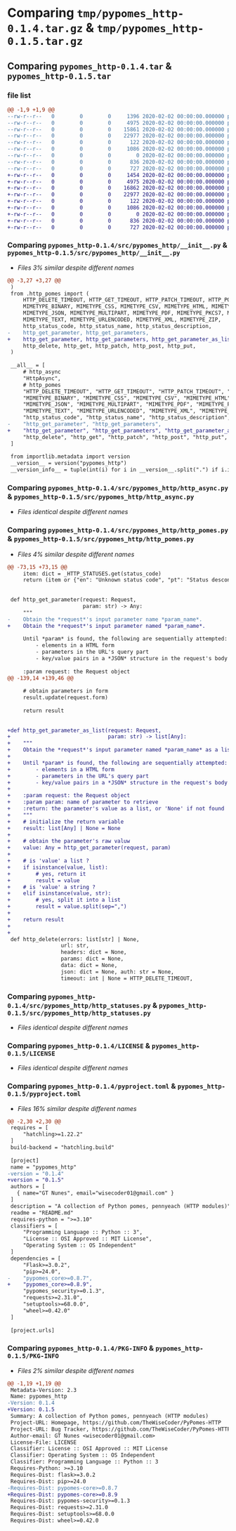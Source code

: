 # Comparing `tmp/pypomes_http-0.1.4.tar.gz` & `tmp/pypomes_http-0.1.5.tar.gz`

## Comparing `pypomes_http-0.1.4.tar` & `pypomes_http-0.1.5.tar`

### file list

```diff
@@ -1,9 +1,9 @@
--rw-r--r--   0        0        0     1396 2020-02-02 00:00:00.000000 pypomes_http-0.1.4/src/pypomes_http/__init__.py
--rw-r--r--   0        0        0     4975 2020-02-02 00:00:00.000000 pypomes_http-0.1.4/src/pypomes_http/http_async.py
--rw-r--r--   0        0        0    15861 2020-02-02 00:00:00.000000 pypomes_http-0.1.4/src/pypomes_http/http_pomes.py
--rw-r--r--   0        0        0    22977 2020-02-02 00:00:00.000000 pypomes_http-0.1.4/src/pypomes_http/http_statuses.py
--rw-r--r--   0        0        0      122 2020-02-02 00:00:00.000000 pypomes_http-0.1.4/.gitignore
--rw-r--r--   0        0        0     1086 2020-02-02 00:00:00.000000 pypomes_http-0.1.4/LICENSE
--rw-r--r--   0        0        0        0 2020-02-02 00:00:00.000000 pypomes_http-0.1.4/README.md
--rw-r--r--   0        0        0      836 2020-02-02 00:00:00.000000 pypomes_http-0.1.4/pyproject.toml
--rw-r--r--   0        0        0      727 2020-02-02 00:00:00.000000 pypomes_http-0.1.4/PKG-INFO
+-rw-r--r--   0        0        0     1454 2020-02-02 00:00:00.000000 pypomes_http-0.1.5/src/pypomes_http/__init__.py
+-rw-r--r--   0        0        0     4975 2020-02-02 00:00:00.000000 pypomes_http-0.1.5/src/pypomes_http/http_async.py
+-rw-r--r--   0        0        0    16862 2020-02-02 00:00:00.000000 pypomes_http-0.1.5/src/pypomes_http/http_pomes.py
+-rw-r--r--   0        0        0    22977 2020-02-02 00:00:00.000000 pypomes_http-0.1.5/src/pypomes_http/http_statuses.py
+-rw-r--r--   0        0        0      122 2020-02-02 00:00:00.000000 pypomes_http-0.1.5/.gitignore
+-rw-r--r--   0        0        0     1086 2020-02-02 00:00:00.000000 pypomes_http-0.1.5/LICENSE
+-rw-r--r--   0        0        0        0 2020-02-02 00:00:00.000000 pypomes_http-0.1.5/README.md
+-rw-r--r--   0        0        0      836 2020-02-02 00:00:00.000000 pypomes_http-0.1.5/pyproject.toml
+-rw-r--r--   0        0        0      727 2020-02-02 00:00:00.000000 pypomes_http-0.1.5/PKG-INFO
```

### Comparing `pypomes_http-0.1.4/src/pypomes_http/__init__.py` & `pypomes_http-0.1.5/src/pypomes_http/__init__.py`

 * *Files 3% similar despite different names*

```diff
@@ -3,27 +3,27 @@
 )
 from .http_pomes import (
     HTTP_DELETE_TIMEOUT, HTTP_GET_TIMEOUT, HTTP_PATCH_TIMEOUT, HTTP_POST_TIMEOUT, HTTP_PUT_TIMEOUT,
     MIMETYPE_BINARY, MIMETYPE_CSS, MIMETYPE_CSV, MIMETYPE_HTML, MIMETYPE_JAVASCRIPT,
     MIMETYPE_JSON, MIMETYPE_MULTIPART, MIMETYPE_PDF, MIMETYPE_PKCS7, MIMETYPE_SOAP,
     MIMETYPE_TEXT, MIMETYPE_URLENCODED, MIMETYPE_XML, MIMETYPE_ZIP,
     http_status_code, http_status_name, http_status_description,
-    http_get_parameter, http_get_parameters,
+    http_get_parameter, http_get_parameters, http_get_parameter_as_list,
     http_delete, http_get, http_patch, http_post, http_put,
 )
 
 __all__ = [
     # http_async
     "HttpAsync",
     # http_pomes
     "HTTP_DELETE_TIMEOUT", "HTTP_GET_TIMEOUT", "HTTP_PATCH_TIMEOUT", "HTTP_POST_TIMEOUT", "HTTP_PUT_TIMEOUT",
     "MIMETYPE_BINARY", "MIMETYPE_CSS", "MIMETYPE_CSV", "MIMETYPE_HTML", "MIMETYPE_JAVASCRIPT",
     "MIMETYPE_JSON", "MIMETYPE_MULTIPART", "MIMETYPE_PDF", "MIMETYPE_PKCS7", "MIMETYPE_SOAP",
     "MIMETYPE_TEXT", "MIMETYPE_URLENCODED", "MIMETYPE_XML", "MIMETYPE_ZIP",
     "http_status_code", "http_status_name", "http_status_description",
-    "http_get_parameter", "http_get_parameters",
+    "http_get_parameter", "http_get_parameters", "http_get_parameter_as_list",
     "http_delete", "http_get", "http_patch", "http_post", "http_put",
 ]
 
 from importlib.metadata import version
 __version__ = version("pypomes_http")
 __version_info__ = tuple(int(i) for i in __version__.split(".") if i.isdigit())
```

### Comparing `pypomes_http-0.1.4/src/pypomes_http/http_async.py` & `pypomes_http-0.1.5/src/pypomes_http/http_async.py`

 * *Files identical despite different names*

### Comparing `pypomes_http-0.1.4/src/pypomes_http/http_pomes.py` & `pypomes_http-0.1.5/src/pypomes_http/http_pomes.py`

 * *Files 4% similar despite different names*

```diff
@@ -73,15 +73,15 @@
     item: dict = _HTTP_STATUSES.get(status_code)
     return (item or {"en": "Unknown status code", "pt": "Status desconhecido"}).get(lang)
 
 
 def http_get_parameter(request: Request,
                        param: str) -> Any:
     """
-    Obtain the *request*'s input parameter name *param_name*.
+    Obtain the *request*'s input parameter named *param_name*.
 
     Until *param* is found, the following are sequentially attempted:
         - elements in a HTML form
         - parameters in the URL's query part
         - key/value pairs in a *JSON* structure in the request's body
 
     :param request: the Request object
@@ -139,14 +139,46 @@
 
     # obtain parameters in form
     result.update(request.form)
 
     return result
 
 
+def http_get_parameter_as_list(request: Request,
+                               param: str) -> list[Any]:
+    """
+    Obtain the *request*'s input parameter named *param_name* as a list.
+
+    Until *param* is found, the following are sequentially attempted:
+        - elements in a HTML form
+        - parameters in the URL's query part
+        - key/value pairs in a *JSON* structure in the request's body
+
+    :param request: the Request object
+    :param param: name of parameter to retrieve
+    :return: the parameter's value as a list, or 'None' if not found
+    """
+    # initialize the return variable
+    result: list[Any] | None = None
+
+    # obtain the parameter's raw valuw
+    value: Any = http_get_parameter(request, param)
+
+    # is 'value' a list ?
+    if isinstance(value, list):
+        # yes, return it
+        result = value
+    # is 'value' a string ?
+    elif isinstance(value, str):
+        # yes, split it into a list
+        result = value.split(sep=",")
+
+    return result
+
+
 def http_delete(errors: list[str] | None,
                 url: str,
                 headers: dict = None,
                 params: dict = None,
                 data: dict = None,
                 json: dict = None, auth: str = None,
                 timeout: int | None = HTTP_DELETE_TIMEOUT,
```

### Comparing `pypomes_http-0.1.4/src/pypomes_http/http_statuses.py` & `pypomes_http-0.1.5/src/pypomes_http/http_statuses.py`

 * *Files identical despite different names*

### Comparing `pypomes_http-0.1.4/LICENSE` & `pypomes_http-0.1.5/LICENSE`

 * *Files identical despite different names*

### Comparing `pypomes_http-0.1.4/pyproject.toml` & `pypomes_http-0.1.5/pyproject.toml`

 * *Files 16% similar despite different names*

```diff
@@ -2,30 +2,30 @@
 requires = [
     "hatchling>=1.22.2"
 ]
 build-backend = "hatchling.build"
 
 [project]
 name = "pypomes_http"
-version = "0.1.4"
+version = "0.1.5"
 authors = [
   { name="GT Nunes", email="wisecoder01@gmail.com" }
 ]
 description = "A collection of Python pomes, pennyeach (HTTP modules)"
 readme = "README.md"
 requires-python = ">=3.10"
 classifiers = [
     "Programming Language :: Python :: 3",
     "License :: OSI Approved :: MIT License",
     "Operating System :: OS Independent"
 ]
 dependencies = [
     "Flask>=3.0.2",
     "pip>=24.0",
-    "pypomes_core>=0.8.7",
+    "pypomes_core>=0.8.9",
     "pypomes_security>=0.1.3",
     "requests>=2.31.0",
     "setuptools>=68.0.0",
     "wheel>=0.42.0"
 ]
 
 [project.urls]
```

### Comparing `pypomes_http-0.1.4/PKG-INFO` & `pypomes_http-0.1.5/PKG-INFO`

 * *Files 2% similar despite different names*

```diff
@@ -1,19 +1,19 @@
 Metadata-Version: 2.3
 Name: pypomes_http
-Version: 0.1.4
+Version: 0.1.5
 Summary: A collection of Python pomes, pennyeach (HTTP modules)
 Project-URL: Homepage, https://github.com/TheWiseCoder/PyPomes-HTTP
 Project-URL: Bug Tracker, https://github.com/TheWiseCoder/PyPomes-HTTP/issues
 Author-email: GT Nunes <wisecoder01@gmail.com>
 License-File: LICENSE
 Classifier: License :: OSI Approved :: MIT License
 Classifier: Operating System :: OS Independent
 Classifier: Programming Language :: Python :: 3
 Requires-Python: >=3.10
 Requires-Dist: flask>=3.0.2
 Requires-Dist: pip>=24.0
-Requires-Dist: pypomes-core>=0.8.7
+Requires-Dist: pypomes-core>=0.8.9
 Requires-Dist: pypomes-security>=0.1.3
 Requires-Dist: requests>=2.31.0
 Requires-Dist: setuptools>=68.0.0
 Requires-Dist: wheel>=0.42.0
```

